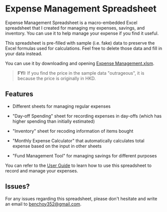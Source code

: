 # Expense Management Spreadsheet
Expense Management Spreadsheet is a macro-embedded Excel spreadsheet that I created for managing my expenses, savings, and inventory. You can use it to help manage your expense if you find it useful.

This spreadsheet is pre-filled with sample (i.e. fake) data to preserve the Excel formulas used for calculations. Feel free to delete those data and fill in your data instead.

You can use it by downloading and opening [Expense Management.xlsm](Expense%20Management.xlsm).

> **FYI:** If you find the price in the sample data "outrageous", it is because the price is originally in HKD.

## Features

- Different sheets for managing regular expenses
- "Day-off Spending" sheet for recording expenses in day-offs (which has higher spending than initially estimated)
- "Inventory" sheet for recoding information of items bought
- "Monthly Expense Calculator" that automatically calculates total expense based on the input in other sheets

- "Fund Management Tool" for managing savings for different purposes

You can refer to the [User Guide](Documentation/User%20Guide.md) to learn how to use this spreadsheet to record and manage your expenses.

## Issues?

For any issues regarding this spreadsheet, please don't hesitate and write an email to [benchoy352@gmail.com](mailto:benchoy352@gmail.com).

